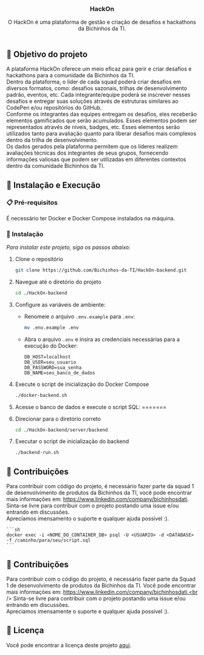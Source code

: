 <br />
<div align="center">
  <h3 align="center">HackOn</h3>

  <p align="center">
    O HackOn é uma plataforma de gestão e criação de desafios e hackathons da Bichinhos da TI.
    <br />
    <br />
  </p>
</div>

<!-- ABOUT THE PROJECT -->
## 📌 Objetivo do projeto
A plataforma HackOn oferece um meio eficaz para gerir e criar desafios e hackathons para a comunidade da Bichinhos da TI.<br />
Dentro da plataforma, o líder de cada squad poderá criar desafios em diversos formatos, como: desafios sazonais, trilhas de desenvolvimento padrão, eventos, etc. Cada integrante/equipe poderá se inscrever nesses desafios e entregar suas soluções através de estruturas similares ao CodePen e/ou repositórios do GitHub.<br />
Conforme os integrantes das equipes entregam os desafios, eles receberão elementos gamificados que serão acumulados. Esses elementos podem ser representados através de níveis, badges, etc. Esses elementos serão utilizados tanto para avaliação quanto para liberar desafios mais complexos dentro da trilha de desenvolvimento.<br />
Os dados gerados pela plataforma permitem que os líderes realizem avaliações técnicas dos integrantes de seus grupos, fornecendo informações valiosas que podem ser utilizadas em diferentes contextos dentro da comunidade Bichinhos da TI.

<!-- GETTING STARTED -->
## 🚀 Instalação e Execução

### 📋 Pré-requisitos

É necessário ter Docker e Docker Compose instalados na máquina.

### 🔧 Instalação

_Para instalar este projeto, siga os passos abaixo:_

1. Clone o repositório
   ```sh
   git clone https://github.com/Bichinhos-da-TI/HackOn-backend.git
   ```

2. Navegue até o diretório do projeto
    ```sh
   cd ./HackOn-backend
    ```
3. Configure as variáveis de ambiente:

   - Renomeie o arquivo `.env.example` para `.env`:

      ```sh
      mv .env.example .env
      ```

   - Abra o arquivo `.env` e insira as credenciais necessárias para a execução do Docker:

      ```env
      DB_HOST=localhost
      DB_USER=seu_usuario
      DB_PASSWORD=sua_senha
      DB_NAME=seu_banco_de_dados
      ```
4. Execute o script de inicialização do Docker Compose
   ```sh
   ./docker-backend.sh
   ```
   
5. Acesse o banco de dados e execute o script SQL:
=======
2. Direcionar para o diretório correto
    ```sh
   cd ./HackOn-backend/server/backend
    ```
3. Executar o script de inicialização do backend
   ```sh
   ./backend-run.sh
   ```
## 🤝 Contribuições
  Para contribuir com código do projeto, é necessário fazer parte da squad 1 de desenvolvimento de produtos da Bichinhos da TI, você pode encontrar mais informações em: https://www.linkedin.com/company/bichinhosdati. <br />
  Sinta-se livre para contribuir com o projeto postando uma issue e/ou entrando em discussões. <br />
Apreciamos imensamento o suporte e qualquer ajuda possivel :).


    ```sh
    docker exec -i <NOME_DO_CONTAINER_DB> psql -U <USUARIO> -d <DATABASE> -f /caminho/para/seu/script.sql
    ```

## 🤝 Contribuições
Para contribuir com o código do projeto, é necessário fazer parte da Squad 1 de desenvolvimento de produtos da Bichinhos da TI. Você pode encontrar mais informações em: https://www.linkedin.com/company/bichinhosdati.<br />
Sinta-se livre para contribuir com o projeto postando uma issue e/ou entrando em discussões.<br />
Apreciamos imensamente o suporte e qualquer ajuda possível :).

## 📝 Licença

Você pode encontrar a licença deste projeto <a href="LICENSE">aqui</a>.
